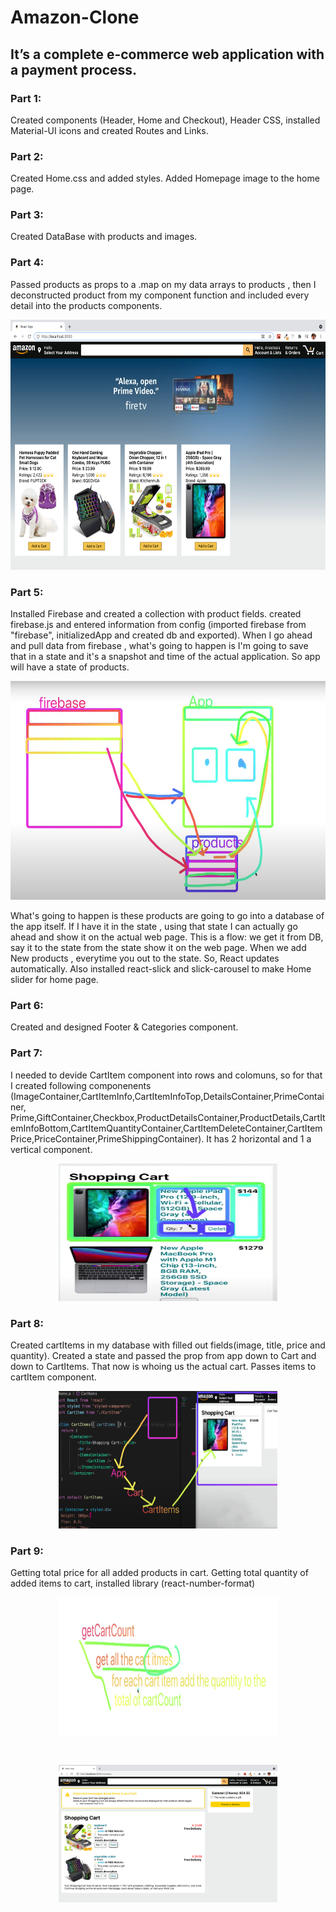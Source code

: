 # Amazon-Clone

## It’s a complete e-commerce web application with a payment process.

### Part 1: 
Created components (Header, Home and Checkout), Header CSS, installed Material-UI icons and created Routes and Links.

### Part 2: 
Created Home.css and added styles. Added Homepage image to the home page.

### Part 3:
Created DataBase with products and images.

### Part 4:
Passed products as props to a .map on my data arrays to products , then I deconstructed product from my component function and included every detail into the products components.

<p align="center">
  <img width="700" height="400" src="https://github.com/anastasiiasok/Amazon-Clone/blob/main/my-app/public/read.me.png">
</p>

### Part 5: 
Installed Firebase and created a collection with product fields. 
created firebase.js and entered information from config (imported firebase from "firebase", initializedApp and created db and exported).
When I go ahead and pull data from firebase , what's going to happen is I'm going to save that in a state and it's a snapshot and time of the actual application. So app will have a state of products.
<p align="center">
  <img width="700" height="350" src="https://github.com/anastasiiasok/Amazon-Clone/blob/main/my-app/public/screen.png">
</p>
What's going to happen is these products are going to go into a database of the app itself.
If I have it in the state , using that state I can actually go ahead and show it on the actual web page.
This is a flow: we get it from DB, say it to the state from the state show it on the web page. When we add New products , everytime you out to the state. So, React updates automatically. Also installed react-slick and slick-carousel to make Home slider for home page.


### Part 6: 
Created and designed Footer & Categories component.

### Part 7: 
I needed to devide CartItem component into rows and colomuns, so for that I created following componenents (ImageContainer,CartItemInfo,CartItemInfoTop,DetailsContainer,PrimeContainer, Prime,GiftContainer,Checkbox,ProductDetailsContainer,ProductDetails,CartItemInfoBottom,CartItemQuantityContainer,CartItemDeleteContainer,CartItemPrice,PriceContainer,PrimeShippingContainer).
It has 2 horizontal and 1 a vertical component.

<p align="center">
  <img width="350" height="220" src="https://github.com/anastasiiasok/Amazon-Clone/blob/main/my-app/public/part6.png">
</p>


### Part 8: 
Created cartItems in my database with filled out fields(image, title, price and quantity).
Created a state and passed the prop from app down to Cart and down to CartItems. That now is whoing us the actual cart. Passes items to cartItem component.

<p align="center">
  <img width="350" height="220" src="https://github.com/anastasiiasok/Amazon-Clone/blob/main/my-app/public/screen7.png">
</p>

### Part 9:

Getting total price for all added products in cart.
Getting total quantity of added items to cart, installed library (react-number-format)

<p align="center">
  <img width="350" height="220" src="https://github.com/anastasiiasok/Amazon-Clone/blob/main/my-app/public/part9.png">
</p>

<br>

<p align="center">
  <img width="350" height="220" src="https://github.com/anastasiiasok/Amazon-Clone/blob/main/my-app/public/part9cart.png">
</p>



